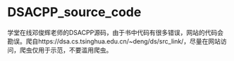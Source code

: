 # DSACPP_source_code
学堂在线邓俊辉老师的DSACPP源码，由于书中代码有很多错误，网站的代码会勘误。爬自https://dsa.cs.tsinghua.edu.cn/~deng/ds/src_link/，尽量在网站访问，爬虫仅用于示范，不要滥用爬虫。
